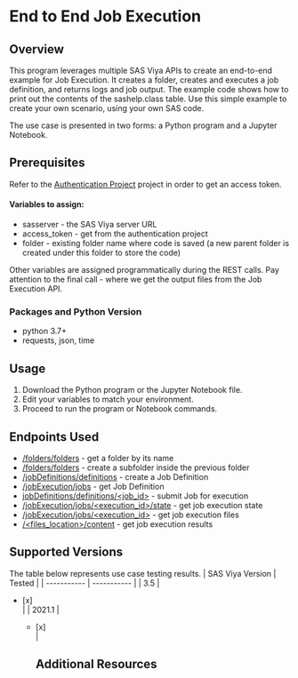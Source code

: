 # End to End Job Execution

## Overview

This program leverages multiple SAS Viya APIs to create an end-to-end example for Job Execution. It creates a folder, creates and executes a job definition, and returns logs and job output. The example code shows how to print out the contents of the sashelp.class table. Use this simple example to create your own scenario, using your own SAS code.

The use case is presented in two forms:  a Python program and a Jupyter Notebook.


## Prerequisites

Refer to the [Authentication Project](../authentication) project in order to get an access token.

#### Variables to assign:

- sasserver - the SAS Viya server URL 
- access_token - get from the authentication project
- folder - existing folder name where code is saved (a new parent folder is created under this folder to store the code)

Other variables are assigned programmatically during the REST calls. Pay attention to the final call - where we get the output files from the Job Execution API.

### Packages and Python Version

- python 3.7+
- requests, json, time

## Usage

1. Download the Python program or the Jupyter Notebook file.
2. Edit your variables to match your environment.
3. Proceed to run the program or Notebook commands.

## Endpoints Used

- [/folders/folders](https://developer.sas.com/apis/rest/CoreServices/#get-a-list-of-folders) - get a folder by its name
- [/folders/folders](https://developer.sas.com/apis/rest/CoreServices/#create-a-new-folder) - create a subfolder inside the previous folder
- [/jobDefinitions/definitions](https://developer.sas.com/apis/rest/Compute/#create-a-job-definition) - create a Job Definition
- [/jobExecution/jobs](https://developer.sas.com/apis/rest/Compute/#get-a-job-definition) - get Job Definition
- [jobDefinitions/definitions/<job_id>](https://developer.sas.com/apis/rest/Compute/#operations-2) - submit Job for execution
- [/jobExecution/jobs/<execution_id>/state](https://developer.sas.com/apis/rest/Compute/#get-the-state-of-the-job) - get job execution state
- [/jobExecution/jobs/<execution_id>](https://developer.sas.com/apis/rest/Compute/#get-a-job) - get job execution files
- [/<files_location>/content](https://developer.sas.com/apis/rest/Compute/#get-a-job) - get job execution results

## Supported Versions

The table below represents use case testing results. 
| SAS Viya Version | Tested |
| ----------- | ----------- |
| 3.5 | <ul><li>[x] </li> |
| 2021.1 | <ul><li>[x] </li> |

## Additional Resources
